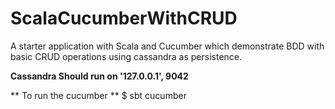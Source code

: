 # ScalaCucumberWithCRUD
A starter application with Scala and Cucumber which demonstrate BDD with basic CRUD operations using cassandra as persistence.

**Cassandra Should run on '127.0.0.1', 9042**

** To run the cucumber **
$ sbt cucumber
